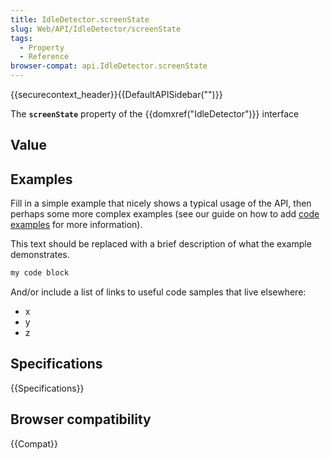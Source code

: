 ```yaml
---
title: IdleDetector.screenState
slug: Web/API/IdleDetector/screenState
tags:
  - Property
  - Reference
browser-compat: api.IdleDetector.screenState
---
```

{{securecontext_header}}{{DefaultAPISidebar("")}}

The **`screenState`** property of the {{domxref("IdleDetector")}} interface 

## Value



## Examples

Fill in a simple example that nicely shows a typical usage of the API, then perhaps some more complex examples (see our guide on how to add [code examples](/en-US/docs/MDN/Contribute/Structures/Code_examples) for more information).

This text should be replaced with a brief description of what the example demonstrates.

```js
my code block
```

And/or include a list of links to useful code samples that live elsewhere:

*   x
*   y
*   z

## Specifications

{{Specifications}}

## Browser compatibility

{{Compat}}


